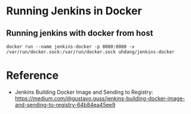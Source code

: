 # Running Jenkins in Docker

## Running jenkins with docker from host
```
docker run --name jenkins-docker -p 8080:8080 -v /var/run/docker.sock:/var/run/docker.sock uhdang/jenkins-docker
```




# Reference

- Jenkins Building Docker Image and Sending to Registry: https://medium.com/@gustavo.guss/jenkins-building-docker-image-and-sending-to-registry-64b84ea45ee9

